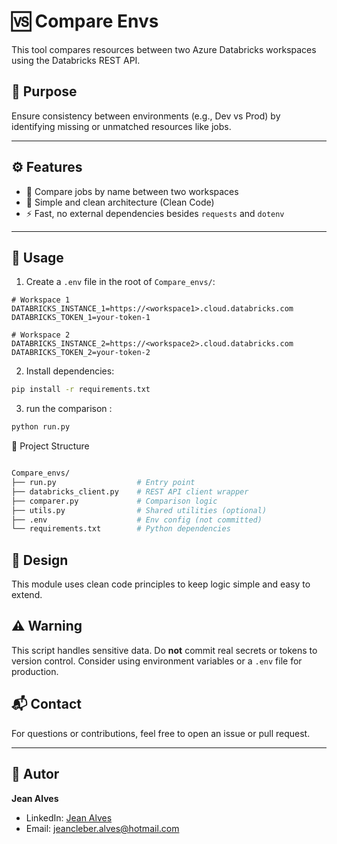 # 🆚 Compare Envs

This tool compares resources between two Azure Databricks workspaces using the Databricks REST API.

## 🎯 Purpose

Ensure consistency between environments (e.g., Dev vs Prod) by identifying missing or unmatched resources like jobs.

---

## ⚙️ Features

- 🔄 Compare jobs by name between two workspaces  
- 📌 Simple and clean architecture (Clean Code)  
- ⚡ Fast, no external dependencies besides `requests` and `dotenv`

---

## 🚀 Usage

1. Create a `.env` file in the root of `Compare_envs/`:

```env
# Workspace 1
DATABRICKS_INSTANCE_1=https://<workspace1>.cloud.databricks.com
DATABRICKS_TOKEN_1=your-token-1

# Workspace 2
DATABRICKS_INSTANCE_2=https://<workspace2>.cloud.databricks.com
DATABRICKS_TOKEN_2=your-token-2
```
2. Install dependencies:
  
```bash
pip install -r requirements.txt
```

3. run the comparison : 

```bash
python run.py

```

🧱 Project Structure

```bash

Compare_envs/
├── run.py                  # Entry point
├── databricks_client.py    # REST API client wrapper
├── comparer.py             # Comparison logic
├── utils.py                # Shared utilities (optional)
├── .env                    # Env config (not committed)
└── requirements.txt        # Python dependencies


```

## 📐 Design

This module uses clean code principles to keep logic simple and easy to extend.

## ⚠️ Warning

This script handles sensitive data. Do **not** commit real secrets or tokens to version control. Consider using environment variables or a `.env` file for production.

## 📬 Contact

For questions or contributions, feel free to open an issue or pull request.

---

## 🙋 Autor
**Jean Alves**
- LinkedIn: [Jean Alves](https://www.linkedin.com/in/jean-alves-6671a7105/)
- Email: jeancleber.alves@hotmail.com



